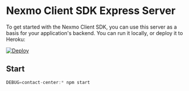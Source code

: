 # Nexmo Client SDK Express Server

To get started with the Nexmo Client SDK, you can use this server as a basis for your application's backend. You can run it locally, or deploy it to Heroku:

[![Deploy](https://www.herokucdn.com/deploy/button.svg)](https://heroku.com/deploy)

## Start

```js
DEBUG=contact-center:* npm start
```